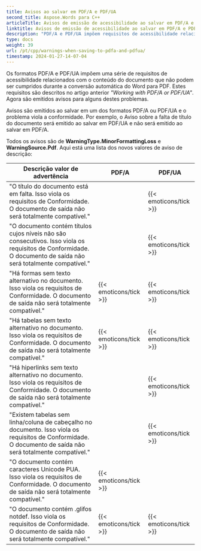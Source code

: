 ```yaml
---
title: Avisos ao salvar em PDF/A e PDF/UA
second_title: Aspose.Words para C++
articleTitle: Avisos de emissão de acessibilidade ao salvar em PDF/A e PDF/UA
linktitle: Avisos de emissão de acessibilidade ao salvar em PDF/A e PDF/UA
description: "PDF/A e PDF/UA impõem requisitos de acessibilidade relacionados com o conteúdo do documento. Ao salvar em PDF/A ou PDF/UA Em C++ e o problema violar a conformidade, um aviso é emitido."
type: docs
weight: 39
url: /pt/cpp/warnings-when-saving-to-pdfa-and-pdfua/
timestamp: 2024-01-27-14-07-04
---
```


Os formatos PDF/A e PDF/UA impõem uma série de requisitos de acessibilidade relacionados com o conteúdo do documento que não podem ser cumpridos durante a conversão automática do Word para PDF. Estes requisitos são descritos no artigo anterior *"Working with PDF/A or PDF/UA"*. Agora são emitidos avisos para alguns destes problemas.

Avisos são emitidos ao salvar em um dos formatos PDF/A ou PDF/UA e o problema viola a conformidade. Por exemplo, o Aviso sobre a falta de título do documento será emitido ao salvar em PDF/UA e não será emitido ao salvar em PDF/A.

Todos os avisos são de **WarningType.MinorFormattingLoss** e **WarningSource.Pdf**. Aqui está uma lista dos novos valores de aviso de descrição:

| Descrição valor de advertência | PDF/A | PDF/UA |
| ------------------------------------------------------------ | ---------------------- | ---------------------- |
| "O título do documento está em falta. Isso viola os requisitos de Conformidade. O documento de saída não será totalmente compatível." |  | {{< emoticons/tick >}} |
| "O documento contém títulos cujos níveis não são consecutivos. Isso viola os requisitos de Conformidade. O documento de saída não será totalmente compatível." |  | {{< emoticons/tick >}} |
| "Há formas sem texto alternativo no documento. Isso viola os requisitos de Conformidade. O documento de saída não será totalmente compatível." | {{< emoticons/tick >}} | {{< emoticons/tick >}} |
| "Há tabelas sem texto alternativo no documento. Isso viola os requisitos de Conformidade. O documento de saída não será totalmente compatível." | {{< emoticons/tick >}} | {{< emoticons/tick >}} |
| "Há hiperlinks sem texto alternativo no documento. Isso viola os requisitos de Conformidade. O documento de saída não será totalmente compatível." |  | {{< emoticons/tick >}} |
| "Existem tabelas sem linha/coluna de cabeçalho no documento. Isso viola os requisitos de Conformidade. O documento de saída não será totalmente compatível." |  | {{< emoticons/tick >}} |
| "O documento contém caracteres Unicode PUA. Isso viola os requisitos de Conformidade. O documento de saída não será totalmente compatível." | {{< emoticons/tick >}} |  |
| "O documento contém .glifos notdef. Isso viola os requisitos de Conformidade. O documento de saída não será totalmente compatível." | {{< emoticons/tick >}} | {{< emoticons/tick >}} |
